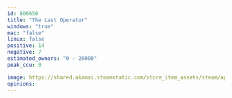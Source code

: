 ```yaml
---
id: 800650
title: "The Last Operator"
windows: "true"
mac: "false"
linux: false
positive: 14
negative: 7
estimated_owners: "0 - 20000"
peak_ccu: 0

image: https://shared.akamai.steamstatic.com/store_item_assets/steam/apps/800650/header.jpg?t=1540666972
opinions:
---
```

